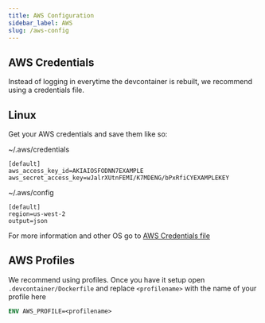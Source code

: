 ```yaml
---
title: AWS Configuration
sidebar_label: AWS
slug: /aws-config
---
```


## AWS Credentials
Instead of logging in everytime the devcontainer is rebuilt, we recommend using a credentials file.


## Linux 
Get your AWS credentials and save them like so:

~/.aws/credentials
```
[default]
aws_access_key_id=AKIAIOSFODNN7EXAMPLE
aws_secret_access_key=wJalrXUtnFEMI/K7MDENG/bPxRfiCYEXAMPLEKEY
```

~/.aws/config
```
[default]
region=us-west-2
output=json
```


For more information and other OS go to [AWS Credentials file](https://docs.aws.amazon.com/cli/latest/userguide/cli-configure-files.html)


## AWS Profiles
We recommend using profiles. Once you have it setup open `.devcontainer/Dockerfile` and replace `<profilename>` with the name of your profile here

```dockerfile
ENV AWS_PROFILE=<profilename>
```